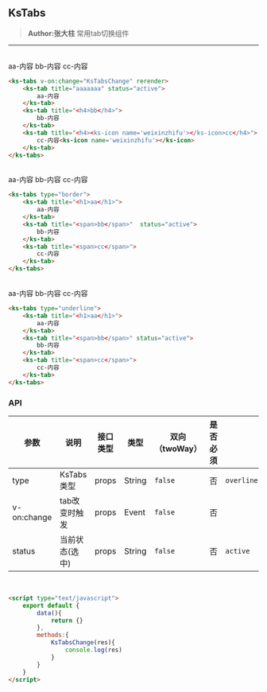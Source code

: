 ## KsTabs
> **Author:张大柱**
> 常用tab切换组件

------

<br/>

<div style="">

<ks-tabs v-on:change="KsTabsChange" rerender>
    <ks-tab title="aaaaaaa" status="active">
        aa-内容
    </ks-tab>
    <ks-tab title="<h4>bb</h4>">
        bb-内容
    </ks-tab>
    <ks-tab title="<h4><ks-icon name='weixinzhifu'></ks-icon>cc</h4>">
        cc-内容<ks-icon name='weixinzhifu'></ks-icon>
    </ks-tab>
</ks-tabs>

```html
<ks-tabs v-on:change="KsTabsChange" rerender>
    <ks-tab title="aaaaaaa" status="active">
        aa-内容
    </ks-tab>
    <ks-tab title="<h4>bb</h4>">
        bb-内容
    </ks-tab>
    <ks-tab title="<h4><ks-icon name='weixinzhifu'></ks-icon>cc</h4>">
        cc-内容<ks-icon name='weixinzhifu'></ks-icon>
    </ks-tab>
</ks-tabs>
```

<br>

<ks-tabs type="border">
    <ks-tab title="<h1>aa</h1>">
        aa-内容
    </ks-tab>
    <ks-tab title="<span>bb</span>"  status="active">
        bb-内容
    </ks-tab>
    <ks-tab title="<span>cc</span>">
        cc-内容
    </ks-tab>
</ks-tabs>

```html
<ks-tabs type="border">
    <ks-tab title="<h1>aa</h1>">
        aa-内容
    </ks-tab>
    <ks-tab title="<span>bb</span>"  status="active">
        bb-内容
    </ks-tab>
    <ks-tab title="<span>cc</span>">
        cc-内容
    </ks-tab>
</ks-tabs>
```

<br>

<ks-tabs type="underline">
    <ks-tab title="<h1>aa</h1>">
        aa-内容
    </ks-tab>
    <ks-tab title="<span>bb</span>" status="active">
        bb-内容
    </ks-tab>
    <ks-tab title="<span>cc</span>">
        cc-内容
    </ks-tab>
</ks-tabs>
    

```html
<ks-tabs type="underline">
    <ks-tab title="<h1>aa</h1>">
        aa-内容
    </ks-tab>
    <ks-tab title="<span>bb</span>" status="active">
        bb-内容
    </ks-tab>
    <ks-tab title="<span>cc</span>">
        cc-内容
    </ks-tab>
</ks-tabs>
```
</div>


### API

| 参数 | 说明 | 接口类型 | 类型 | 双向（twoWay） | 是否必须 | 可选值 | 默认值 |
|------|-------|----------|---------|---------|---------|-------|--------|
| type | KsTabs类型 | props | String | `false` | 否 | `overline``underline``border` | `overline` |
| v-on:change | tab改变时触发 | props | Event | `false` | 否 |  |  |
| status | 当前状态(选中) | props | String | `false` | 否 | `active` |  |

<br>

```html
<script type="text/javascript">
    export default {
        data(){
            return {}
        },
        methods:{
            KsTabsChange(res){
                console.log(res)
            }
        }
    }
</script>
```

<script type="text/javascript">
    export default {
        kscomponents:['KsTabs_v0','KsIcon_v0'],
        data(){
            return {}
        },
        methods:{
            KsTabsChange(res){
                console.log(res)
            }
        }
    }
</script>
